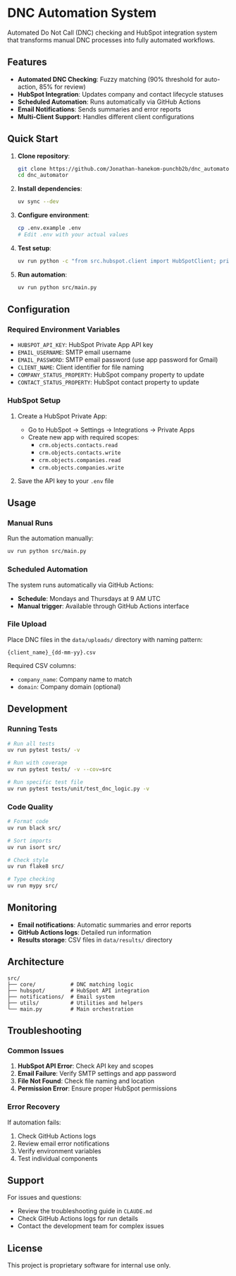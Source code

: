 # DNC Automation System

Automated Do Not Call (DNC) checking and HubSpot integration system that transforms manual DNC processes into fully automated workflows.

## Features

- **Automated DNC Checking**: Fuzzy matching (90% threshold for auto-action, 85% for review)
- **HubSpot Integration**: Updates company and contact lifecycle statuses
- **Scheduled Automation**: Runs automatically via GitHub Actions
- **Email Notifications**: Sends summaries and error reports
- **Multi-Client Support**: Handles different client configurations

## Quick Start

1. **Clone repository**:
   ```bash
   git clone https://github.com/Jonathan-hanekom-punchb2b/dnc_automator.git
   cd dnc_automator
   ```

2. **Install dependencies**:
   ```bash
   uv sync --dev
   ```

3. **Configure environment**:
   ```bash
   cp .env.example .env
   # Edit .env with your actual values
   ```

4. **Test setup**:
   ```bash
   uv run python -c "from src.hubspot.client import HubSpotClient; print('Setup successful!')"
   ```

5. **Run automation**:
   ```bash
   uv run python src/main.py
   ```

## Configuration

### Required Environment Variables

- `HUBSPOT_API_KEY`: HubSpot Private App API key
- `EMAIL_USERNAME`: SMTP email username
- `EMAIL_PASSWORD`: SMTP email password (use app password for Gmail)
- `CLIENT_NAME`: Client identifier for file naming
- `COMPANY_STATUS_PROPERTY`: HubSpot company property to update
- `CONTACT_STATUS_PROPERTY`: HubSpot contact property to update

### HubSpot Setup

1. Create a HubSpot Private App:
   - Go to HubSpot → Settings → Integrations → Private Apps
   - Create new app with required scopes:
     - `crm.objects.contacts.read`
     - `crm.objects.contacts.write`
     - `crm.objects.companies.read`
     - `crm.objects.companies.write`

2. Save the API key to your `.env` file

## Usage

### Manual Runs

Run the automation manually:
```bash
uv run python src/main.py
```

### Scheduled Automation

The system runs automatically via GitHub Actions:
- **Schedule**: Mondays and Thursdays at 9 AM UTC
- **Manual trigger**: Available through GitHub Actions interface

### File Upload

Place DNC files in the `data/uploads/` directory with naming pattern:
```
{client_name}_{dd-mm-yy}.csv
```

Required CSV columns:
- `company_name`: Company name to match
- `domain`: Company domain (optional)

## Development

### Running Tests

```bash
# Run all tests
uv run pytest tests/ -v

# Run with coverage
uv run pytest tests/ -v --cov=src

# Run specific test file
uv run pytest tests/unit/test_dnc_logic.py -v
```

### Code Quality

```bash
# Format code
uv run black src/

# Sort imports
uv run isort src/

# Check style
uv run flake8 src/

# Type checking
uv run mypy src/
```

## Monitoring

- **Email notifications**: Automatic summaries and error reports
- **GitHub Actions logs**: Detailed run information
- **Results storage**: CSV files in `data/results/` directory

## Architecture

```
src/
├── core/           # DNC matching logic
├── hubspot/        # HubSpot API integration
├── notifications/  # Email system
├── utils/          # Utilities and helpers
└── main.py         # Main orchestration
```

## Troubleshooting

### Common Issues

1. **HubSpot API Error**: Check API key and scopes
2. **Email Failure**: Verify SMTP settings and app password
3. **File Not Found**: Check file naming and location
4. **Permission Error**: Ensure proper HubSpot permissions

### Error Recovery

If automation fails:
1. Check GitHub Actions logs
2. Review email error notifications
3. Verify environment variables
4. Test individual components

## Support

For issues and questions:
- Review the troubleshooting guide in `CLAUDE.md`
- Check GitHub Actions logs for run details
- Contact the development team for complex issues

## License

This project is proprietary software for internal use only.